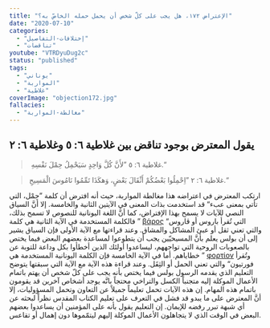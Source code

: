 ```yaml
---
title: "الإعتراض ١٧٢، هل يجب على كلّ شخص أن يحمل حمله الخاصّ به؟"
date: "2020-07-10"
categories: 
  - "إختلافات-التفاصيل"
  - "تناقضات"
youtube: "VTRDyuDug2c"
status: "published"
tags: 
  - "يوناني"
  - "المواربة"
  - "غلاطية"
coverImage: "objection172.jpg"
fallacies: 
  - "مغالطة-المواربة"
---
```


## **يقول المعترض بوجود تناقض بين غلاطية ٦: ٥ وغلاطية ٦: ٢**

>  غلاطية ٦: ٥ ”لأَنَّ كُلَّ وَاحِدٍ سَيَحْمِلُ حِمْلَ نَفْسِهِ.“  

> غلاطية ٦: ٢ ”اِحْمِلُوا بَعْضُكُمْ أَثْقَالَ بَعْضٍ، وَهكَذَا تَمِّمُوا نَامُوسَ الْمَسِيحِ.“

ارتكب المعترض في اعتراضه هذا مغالطة المواربة، حيث أنه افترض أن كلمة ”حِمْل، التي تأتي بمعنى عبء“ قد استخدمت بذات المعنى في الآيتين الثانية والخامسة. إلا أنَّ السياق النصي للآيات لا يسمح بهذا الإفتراض، كما أنَّ اللغة اليونانية للنصوص لا تسمح بذلك، فالكلمة المستخدمة في الآية الثانية هي كلمة ” [βάρος](https://www.blueletterbible.org/lang/lexicon/lexicon.cfm?Strongs=G922&t=KJV) التي تُقرأ باروس أو ڤاروس“ والتي تعني ثقل أو عبئ المشاكل والمشاق. وعند قراءتها مع الآية الأولى فإن السياق يشير إلى أن بولس يعلم بأنَّ المسيحيّين يجب أن يتطوعوا لمساعدة بعضهم البعض فيما يختص بالصعوبات الروحية التي تواجههم، ليساعدوا أولئك الذين أخطأوا بكل وداعة للتوبة عن خطاياهم. أما في الآية الخامسة فإن الكلمة اليونانية المستخدمة هي ” [φορτίον](https://www.blueletterbible.org/lang/lexicon/lexicon.cfm?Strongs=G5413&t=KJV) وتُقرأ فورتيون“ والتي تعني الحمل أو الثِقَل. وعند قراءة هذه الآية مع الآية التي سبقتها يتوضح التعليم الذي يقدمه الرسول بولس فيما يختص بأنه يجب على كلّ شخص أن يهتم باتمام الأعمال الموكلة إليه متجنباً الكسل والتراخي محتجاً بانَّه يوجد أشخاص آخرين قد يقومون باتمام هذه المهام. إن هذه الآيات تحمل تعليماً جميلاً عن التعاون وتحمل المسؤوليات، إلا أنَّ المعترض على ما يبدو قد فشل في التعرف على تعليم الكتاب المقدس نظراً لبحثه عن أي شبهة تبرر رفضه للإيمان. إن التعليم يقول بأنه على المؤمنين أن يساعدوا بعضهم البعض في الوقت الذي لا يتجاهلون الأعمال الموكلة إليهم ليتمّموها دون إهمال أو تقاعس.
